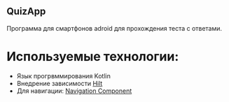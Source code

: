 ## QuizApp
Программа для смартфонов adroid для прохождения теста с ответами.
# Используемые технологии:
- Язык прогрвммирования Kotlin
- Внедрение зависимости [Hilt](https://developer.android.com/training/dependency-injection/hilt-android)
- Для навигации: [Navigation Component](https://developer.android.com/guide/components/fundamentals)
